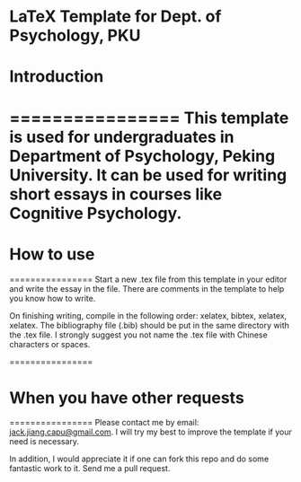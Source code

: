 LaTeX Template for Dept. of Psychology, PKU
================
# Introduction
================
This template is used for undergraduates in Department of Psychology, Peking University. It can be used for writing short essays in courses like Cognitive Psychology.
================
# How to use
================
Start a new .tex file from this template in your editor and write the essay in the file. There are comments in the template to help you know how to write.

On finishing writing, compile in the following order: xelatex, bibtex, xelatex, xelatex. The bibliography file (.bib) should be put in the same directory with the .tex file. I strongly suggest you not name the .tex file with Chinese characters or spaces. 

================
# When you have other requests
================
Please contact me by email: jack.jiang.capu@gmail.com. I will try my best to improve the template if your need is necessary.

In addition, I would appreciate it if one can fork this repo and do some fantastic work to it. Send me a pull request.
